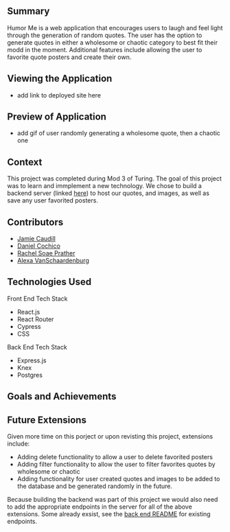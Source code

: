 
## Summary
Humor Me is a web application that encourages users to laugh and feel light through the generation of random quotes. The user has the option to generate quotes in either a wholesome or chaotic category to best fit their modd in the moment. Additional features include allowing the user to favorite quote posters and create their own. 

## Viewing the Application
- add link to deployed site here

## Preview of Application
- add gif of user randomly generating a wholesome quote, then a chaotic one

## Context
This project was completed during Mod 3 of Turing. The goal of this project was to learn and immplement a new technology. We chose to build a backend server (linked [here](https://github.com/rachelsoae/stretch-be)) to host our quotes, and images, as well as save any user favorited posters. 

## Contributors
- [Jamie Caudill](https://github.com/JamieCaudill)
- [Daniel Cochico](https://github.com/dcochico)
- [Rachel Soae Prather](https://github.com/rachelsoae)
- [Alexa VanSchaardenburg](https://github.com/AlexaVanSchaardenburg)

## Technologies Used
Front End Tech Stack
- React.js
- React Router
- Cypress
- CSS

Back End Tech Stack
- Express.js
- Knex
- Postgres

## Goals and Achievements

## Future Extensions
Given more time on this porject or upon revisting this project, extensions include: 
- Adding delete functionality to allow a user to delete favorited posters
- Adding filter functionality to allow the user to filter favorites quotes by wholesome or chaotic
- Adding functionality for user created quotes and images to be added to the database and be generated randomly in the future.

Because building the backend was part of this project we would also need to add the appropriate endpoints in the server for all of the above extensions. Some already exsist, see the [back end README](https://github.com/rachelsoae/stretch-be) for existing endpoints. 